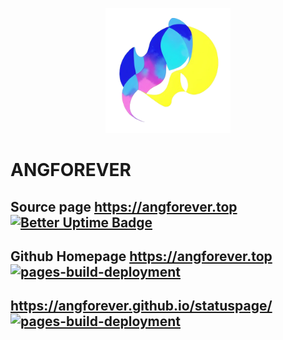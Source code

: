 <p align="center">
  <a href=" https://angforever.top"><img src="https://github.com/ANGForever/.github/blob/main/Logo_waifu2x-removebg-preview.png" width="200" height="200" alt="ANGForever"></a>
</p>

# ANGFOREVER
  
## Source page https://angforever.top [![Better Uptime Badge](https://betteruptime.com/status-badges/v1/monitor/px3i.svg)](https://betteruptime.com/?utm_source=status_badge)
## Github Homepage https://angforever.top [![pages-build-deployment](https://github.com/ANGForever/Homepage/actions/workflows/pages/pages-build-deployment/badge.svg?branch=main)](https://github.com/ANGForever/Homepage/actions/workflows/pages/pages-build-deployment)

## https://angforever.github.io/statuspage/ [![pages-build-deployment](https://github.com/ANGForever/statuspage/actions/workflows/pages/pages-build-deployment/badge.svg?branch=main)](https://github.com/ANGForever/statuspage/actions/workflows/pages/pages-build-deployment)
